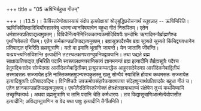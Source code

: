 +++
title = "05 ऋषिभिर्बहुधा गीतम्"

+++
।।13.5।। कैर्विस्तरेणोक्तस्यायं संक्षेप इत्यपेक्षायां
श्रोतृबुद्धिप्ररोचनार्थं स्तुवन्नाह -- ऋषिभिरिति।
ऋषिभिर्वसिष्ठादिभिर्योगशास्त्रेषु धारणाध्यानविषयत्वेन बहुधा गीतं
निरूपितम्। एतेन धर्मशास्त्रप्रतिपाद्यत्वमुक्तम्।
विविधैर्नित्यनैमित्तिककाम्यकर्मादिविषयैः छन्दोभिः
ऋगादिमन्त्रैर्ब्राह्मणैश्चः पृथग्विवेकतो गीतम्। एतेन
कर्मकाण्डप्रतिपाद्यत्वमुक्तम्। ब्रह्मसूत्रपदैश्चैव ब्रह्म सूत्र्यते
सूच्यते किंचिद्व्यवधानेन प्रतिपाद्यत एभिरिति ब्रह्मसूत्राणि। यतो वा इमानि
भूतानि जायन्ते। येन जातानि जीवन्ति। यत्प्रयन्त्यभिसंविशन्ति इत्यादीनि
तटस्थलक्षणपराण्युपनिषद्वाक्यानि। तथा पद्यते ब्रह्म
साक्षात्प्रतिपाद्यत,एभिरिति पदानि स्वरूपलक्षणपराणिसत्यं ज्ञानमनन्तं
ब्रह्म इत्यादीनि तैर्ब्रह्मसूत्रैः पदैश्च हेतुमद्भिःसदेव सोम्येदमग्र
आसीदेकमेवाद्वितीयम् इत्युपक्रम्यतद्धैक आहुरसदेवेदमग्र आसीदेकमेवाद्वितीयं
तस्मादसतः सज्जायेत इति नास्तिकमतमुपन्यस्यकुतस्तु खलु सोम्यैवं स्यादिति
होवाच कथमसतः सज्जायेत इत्यादियुक्तीः प्रतिपादयद्भिः। विनिश्चितैः
उपक्रमोपसंहारैकवाक्यतया संदेहशून्यार्थप्रतिपादकैः बहुधा गीतं च। एतेन
ज्ञानकाण्डप्रतिपाद्यत्वमुक्तम्। एवमेतैरतिविस्तरेणोक्तं
क्षेत्रक्षेत्रज्ञयाथात्म्यं संक्षेपेण तुभ्यं कथयिष्यामि
तच्छृण्वित्यर्थः। अथवा ब्रह्मसूत्राणि च तानि पदानि चेति कर्मधारयः। तत्र
विद्यासूत्राणिआत्मेत्येवोपासीत इत्यादीनि; अविद्यासूत्राणिन स वेद यथा
पशुः इत्यादीनि तैर्गीतमिति।
